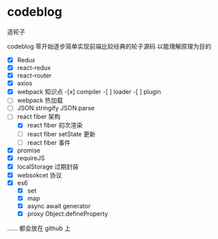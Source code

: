 # codeblog

造轮子

codeblog 零开始逐步简单实现前端比较经典的轮子源码 以能理解原理为目的

- [x] Redux
- [x] react-redux
- [x] react-router
- [x] axios
- [x] webpack 知识点 -[x] compiler -[ ] loader -[ ] plugin
- [ ] webpack 热加载
- [ ] JSON.stringify JSON.parse
- [ ] react fiber 架构
  - [x] react fiber 初次渲染
  - [ ] react fiber setState 更新
  - [ ] react fiber 事件
- [x] promise
- [x] requireJS
- [x] localStorage 过期封装
- [x] websokcet 协议
- [x] es6
  - [x] set
  - [x] map
  - [x] async await generator
  - [x] proxy Object.defineProperty

......
都会放在 github 上
